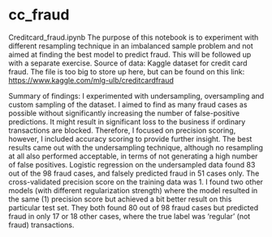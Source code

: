 # cc_fraud

Creditcard_fraud.ipynb
The purpose of this notebook is to experiment with different resampling technique in an imbalanced sample problem and not aimed at finding the best model to predict fraud. This will be followed up with a separate exercise.
Source of data: Kaggle dataset for credit card fraud. The file is too big to store up here, but can be found on this link:
https://www.kaggle.com/mlg-ulb/creditcardfraud

Summary of findings:
I experimented with undersampling, oversampling and custom sampling of the dataset. I aimed to find as many fraud cases as possible without significantly increasing the number of false-positive predictions. It might result in significant loss to the business if ordinary transactions are blocked. Therefore, I focused on precision scoring, however, I included accuracy scoring to provide further insight.
The best results came out with the undersampling technique, although no resampling at all also performed acceptable, in terms of not generating a high number of false positives.
Logistic regression on the undersampled data found 83 out of the 98 fraud cases, and falsely predicted fraud in 51 cases only. The cross-validated precision score on the training data was 1. I found two other models (with different regularization strength) where the model resulted in the same (1) precision score but achieved a bit better result on this particular test set. They both found 80 out of 98 fraud cases but predicted fraud in only 17 or 18 other cases, where the true label was ‘regular’ (not fraud) transactions.
